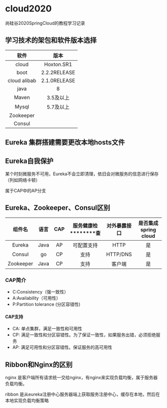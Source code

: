 # cloud2020
尚硅谷2020SpringCloud的教程学习记录


## 学习技术的架包和软件版本选择
|软件|版本|
|:---:|:---:|
|cloud |          Hoxton.SR1|
|boot   |         2.2.2RELEASE|
|cloud alibab |   2.1.0RELEASE|
|java   |         8 |
|Maven  |         3.5及以上|
|Mysql   |        5.7及以上|
|Zookeeper   |    |
|Consul||

## Eureka 集群搭建需要更改本地hosts文件

## Eureka自我保护

某个时刻微服务不可用，Eureka不会立即清理，依旧会对微服务的信息进行保存（列如网络卡顿）

属于CAP中的AP分支


## Eureka、Zookeeper、Consul区别
|组件名|语言|CAP|服务健康检********查|对外暴露接口|是否集成spring cloud|
|:---:|:---:|:---:|:---:|:---:|:---:|
|Eureka|Java|AP|可配置支持|HTTP|是|
|Consul|go|CP|支持|HTTP/DNS|是|
|Zookeeper|Java|CP|支持|客户端|是|

### CAP简介
* C:Consistency（强一致性）
* A:Availability（可用性）
* P:Partition tolerance (分区容错性)

#### CAP支持
* CA: 单点集群，满足一致性和可用性
* CP: 满足一致性和分区容错性。为了保证一致性，如果服务出错，必须拒绝服务
* AP: 满足可用性和分区容错性。保证服务的高可用性


## Ribbon和Nginx的区别
nginx 是客户端所有请求统一交给nginx，有nginx来实现负载均衡，属于服务器负载均衡。

ribbon 是从eureka注册中心服务器端上获取服务注册中心，缓存在本地，然后在本地实现负载均衡策略
